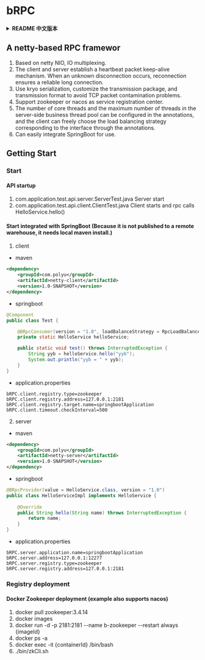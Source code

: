 # bRPC
<details>
<summary><strong>README 中文版本</strong></summary>
<div>

## 一个基于netty的RPC框架

1. 基于netty NIO、IO多路复用。
2. client与server端建立心跳包保活机制。发生未知断连时，重连保证可靠长连接。
3. 使用kryo序列化，自定义传输包，及传输格式，避免TCP沾包问题。
4. 支持zookeeper或nacos做服务注册中心。
5. 可在注解中配置server端业务线程池核心线程数及最大线程数，客户端可通过注解自由选择接口对应负载均衡策略。
6. 可轻松整合SpringBoot进行使用。

## Getting Start

### 启动
#### API式启动
1. com.application.test.api.server.ServerTest.java  服务端启动
2. com.application.test.api.client.ClientTest.java  客户端启动 并rpc调用HelloService.hello()

#### 与SpringBoot整合启动（由于未发布到远程仓库，所以需本地maven install。）

1. 客户端
- maven
```xml
<dependency>
    <groupId>com.polyu</groupId>
    <artifactId>netty-client</artifactId>
    <version>1.0-SNAPSHOT</version>
</dependency>
```
- springboot
```java
@Component
public class Test {

    @BRpcConsumer(version = "1.0", loadBalanceStrategy = RpcLoadBalanceConsistentHash.class, timeOutLength = 1000L)
    private static HelloService helloService;

    public static void test() throws InterruptedException {
        String yyb = helloService.hello("yyb");
        System.out.println("yyb = " + yyb);
    }
}
```
- application.properties
```properties
bRPC.client.registry.type=zookeeper
bRPC.client.registry.address=127.0.0.1:2181
bRPC.client.registry.target.name=springbootApplication
bRPC.client.timeout.checkInterval=500
```
2. 服务端
- maven
```xml
<dependency>
    <groupId>com.polyu</groupId>
    <artifactId>netty-server</artifactId>
    <version>1.0-SNAPSHOT</version>
</dependency>
```
- springboot
```java
@BRpcProvider(value = HelloService.class, version = "1.0")
public class HelloServiceImpl implements HelloService {
    
    @Override
    public String hello(String name) throws InterruptedException {
        return name;
    }
}
```
- application.properties
```properties
bRPC.server.application.name=springbootApplication
bRPC.server.address=127.0.0.1:12277
bRPC.server.registry.type=zookeeper
bRPC.server.registry.address=127.0.0.1:2181
```
### 注册中心部署
#### Docker Zookeeper部署（例 同样支持nacos）

1. 拉取zk镜像&emsp;&emsp;&emsp;指令：docker pull zookeeper:3.4.14
2. 查看镜像id&emsp;&emsp;&emsp;指令：docker images
3. 拉起容器&emsp;&emsp;&emsp;&emsp;指令：docker run -d -p 2181:2181 --name b-zookeeper --restart always {imageId}
4. 查看容器id&emsp;&emsp;&emsp;指令：docker ps -a
5. 进入容器&emsp;&emsp;&emsp;&emsp;指令：docker exec -it {containerId} /bin/bash
6. 起注册中心&emsp;&emsp;&emsp;指令：./bin/zkCli.sh

</div>
</details>

## A netty-based RPC framewor

1. Based on netty NIO, IO multiplexing.
2. The client and server establish a heartbeat packet keep-alive mechanism. When an unknown disconnection occurs, reconnection ensures a reliable long connection.
3. Use kryo serialization, customize the transmission package, and transmission format to avoid TCP packet contamination problems.
4. Support zookeeper or nacos as service registration center.
5. The number of core threads and the maximum number of threads in the server-side business thread pool can be configured in the annotations, and the client can freely choose the load balancing strategy corresponding to the interface through the annotations.
6. Can easily integrate SpringBoot for use.

## Getting Start

### Start
#### API startup
1. com.application.test.api.server.ServerTest.java Server start
2. com.application.test.api.client.ClientTest.java Client starts and rpc calls HelloService.hello()

#### Start integrated with SpringBoot (Because it is not published to a remote warehouse, it needs local maven install.)

1. client
- maven
```xml
<dependency>
    <groupId>com.polyu</groupId>
    <artifactId>netty-client</artifactId>
    <version>1.0-SNAPSHOT</version>
</dependency>
```
- springboot
```java
@Component
public class Test {

    @BRpcConsumer(version = "1.0", loadBalanceStrategy = RpcLoadBalanceConsistentHash.class, timeOutLength = 1000L)
    private static HelloService helloService;

    public static void test() throws InterruptedException {
        String yyb = helloService.hello("yyb");
        System.out.println("yyb = " + yyb);
    }
}
```
- application.properties
```properties
bRPC.client.registry.type=zookeeper
bRPC.client.registry.address=127.0.0.1:2181
bRPC.client.registry.target.name=springbootApplication
bRPC.client.timeout.checkInterval=500
```
2. server
- maven
```xml
<dependency>
    <groupId>com.polyu</groupId>
    <artifactId>netty-server</artifactId>
    <version>1.0-SNAPSHOT</version>
</dependency>
```
- springboot
```java
@BRpcProvider(value = HelloService.class, version = "1.0")
public class HelloServiceImpl implements HelloService {
    
    @Override
    public String hello(String name) throws InterruptedException {
        return name;
    }
}
```
- application.properties
```properties
bRPC.server.application.name=springbootApplication
bRPC.server.address=127.0.0.1:12277
bRPC.server.registry.type=zookeeper
bRPC.server.registry.address=127.0.0.1:2181
```
### Registry deployment
#### Docker Zookeeper deployment (example also supports nacos)

1. docker pull zookeeper:3.4.14
2. docker images
3. docker run -d -p 2181:2181 --name b-zookeeper --restart always {imageId}
4. docker ps -a
5. docker exec -it {containerId} /bin/bash
6. ./bin/zkCli.sh
